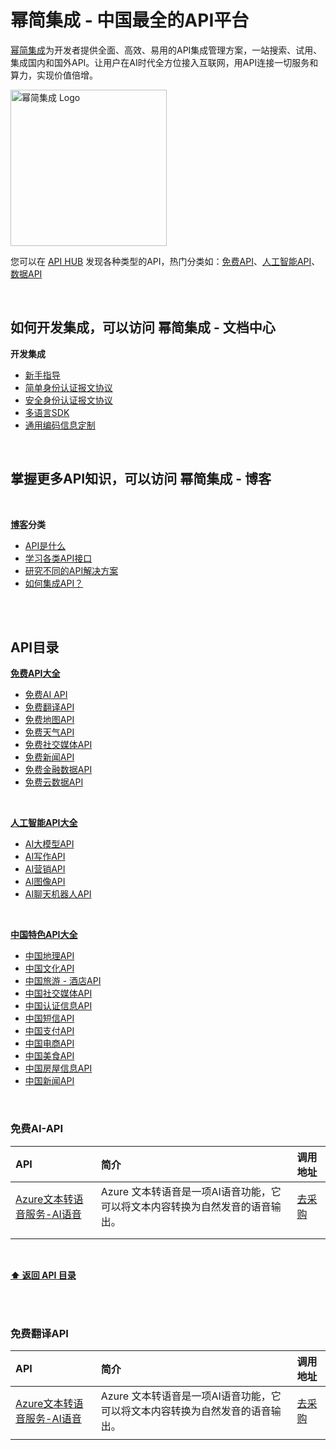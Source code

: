# 幂简集成 - 中国最全的API平台
[幂简集成](https://www.explinks.com)为开发者提供全面、高效、易用的API集成管理方案，一站搜索、试用、集成国内和国外API。让用户在AI时代全方位接入互联网，用API连接一切服务和算力，实现价值倍增。
<br >

<p>
    <a href="https://www.explinks.com">
        <div>
            <img src="https://github.com/Explinks/API-Resources/blob/main/image.png" width="250" alt="幂简集成 Logo" />
        </div>
    </a>
  </p>

您可以在 [API HUB](https://www.explinks.com/api) 发现各种类型的API，热门分类如：[免费API](https://www.explinks.com/bookmark/free_api_nav)、[人工智能API](https://www.explinks.com/bookmark/ai_api_nav)、[数据API](https://www.explinks.com/bookmark/data_api_nav)



<br >

## 如何开发集成，可以访问 幂简集成 - 文档中心

<strong>开发集成</strong>

* [新手指导]()
* [简单身份认证报文协议](https://www.explinks.com/blog/category/api-discovery)
* [安全身份认证报文协议](https://www.explinks.com/blog/category/api-solution)
* [多语言SDK](https://www.explinks.com/blog/category/api-integration)
* [通用编码信息定制](https://www.explinks.com/blog/category/api-integration)


<br />

## 掌握更多API知识，可以访问 幂简集成 - 博客

<br >

<strong>[博客](https://www.explinks.com/blog)分类</strong>

* [API是什么](https://www.explinks.com/blog/category/api-concept)
* [学习各类API接口](https://www.explinks.com/blog/category/api-discovery)
* [研究不同的API解决方案](https://www.explinks.com/blog/category/api-solution)
* [如何集成API？](https://www.explinks.com/blog/category/api-integration)


</div>

</details>

<br />

<br />

## API目录

<strong>[免费API大全](https://www.explinks.com/bookmark/free_api_nav)</strong>

* [免费AI API](#免费AI-API)
* [免费翻译API](#免费翻译API)
* [免费地图API](#free_map_api)
* [免费天气API](#free_weather_api)
* [免费社交媒体API](#free_social_media_api)
* [免费新闻API](#free_news_api)
* [免费金融数据API](#free_financial_api)
* [免费云数据API](#free_clouddata_api)

<br />

<strong>[人工智能API大全](https://www.explinks.com/bookmark/ai_api_nav)</strong>

* [AI大模型API](#fai_llm_api)
* [AI写作API](#ai_write_api)
* [AI营销API](#ai_marketing_api)
* [AI图像API](#ai_image_api)
* [AI聊天机器人API](#ai_chatbot_api)
  

<br >

<strong>[中国特色API大全](https://www.explinks.com/bookmark/free_api_nav)</strong>

* [中国地理API](#china_geo_api)
* [中国文化API](#china_culture_api)
* [中国旅游 - 酒店API](#china_tourism_api)
* [中国社交媒体API](#china_social_media_api)
* [中国认证信息API](#china_kyc_api)
* [中国短信API](#china_sms_api)
* [中国支付API](#chian_pay_api)
* [中国电商API](#china_ecommerce_api)
* [中国美食API](#china_food_api)
* [中国房屋信息API](#china_real_estate_api)
* [中国新闻API](#china_news_api)

<br >

### 免费AI-API
| API | 简介 | 调用地址 |
|:---|:---|:---|
| [Azure文本转语音服务-AI语音](https://www.explinks.com/api/scd20240409496716e675b7) | Azure 文本转语音是一项AI语音功能，它可以将文本内容转换为自然发音的语音输出。| [去采购](https://azure.microsoft.com/zh-cn/products/ai-services/text-to-speech/)|
| | | |
| | | |



<br />

**[⬆ 返回 API 目录](#API目录)**

<br >
<br >


### 免费翻译API
| API | 简介 | 调用地址 |
|:---|:---|:---|
| [Azure文本转语音服务-AI语音](https://www.explinks.com/api/scd20240409496716e675b7) | Azure 文本转语音是一项AI语音功能，它可以将文本内容转换为自然发音的语音输出。| [去采购](https://azure.microsoft.com/zh-cn/products/ai-services/text-to-speech/)|
| | | |

